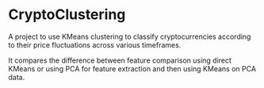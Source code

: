 # CryptoClustering
A project to use KMeans clustering to classify cryptocurrencies according to their price fluctuations across various timeframes.

It compares the difference between feature comparison using direct KMeans or using PCA for feature extraction and then using KMeans on PCA data.
